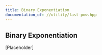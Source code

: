 ```yaml
---
title: Binary Exponentiation
documentation_of: //utility/fast-pow.hpp
---
```


## Binary Exponentiation

[Placeholder]